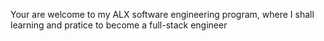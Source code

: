Your are welcome to my ALX software engineering program, where I shall learning and pratice to become a full-stack engineer
